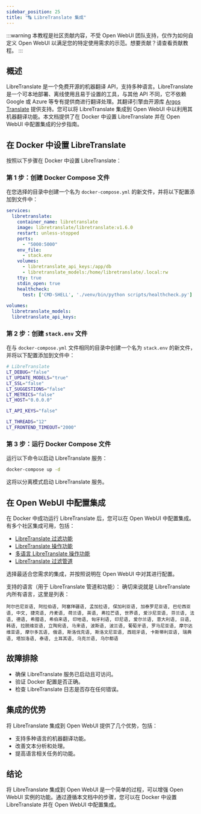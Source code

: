 ```yaml
---
sidebar_position: 25
title: "🔠 LibreTranslate 集成"
---
```


:::warning
本教程是社区贡献内容，不受 Open WebUI 团队支持，仅作为如何自定义 Open WebUI 以满足您的特定使用需求的示范。想要贡献？请查看贡献教程。
:::

概述
--------

LibreTranslate 是一个免费开源的机器翻译 API，支持多种语言。LibreTranslate 是一个可本地部署、离线使用且易于设置的工具，与其他 API 不同，它不依赖 Google 或 Azure 等专有提供商进行翻译处理。其翻译引擎由开源库 [Argos Translate](https://github.com/argosopentech/argos-translate) 提供支持。您可以将 LibreTranslate 集成到 Open WebUI 中以利用其机器翻译功能。本文档提供了在 Docker 中设置 LibreTranslate 并在 Open WebUI 中配置集成的分步指南。

在 Docker 中设置 LibreTranslate
-----------------------------------

按照以下步骤在 Docker 中设置 LibreTranslate：

### 第 1 步：创建 Docker Compose 文件

在您选择的目录中创建一个名为 `docker-compose.yml` 的新文件，并将以下配置添加到文件中：

```yml
services:
  libretranslate:
    container_name: libretranslate
    image: libretranslate/libretranslate:v1.6.0
    restart: unless-stopped
    ports:
      - "5000:5000"
    env_file:
      - stack.env
    volumes:
      - libretranslate_api_keys:/app/db
      - libretranslate_models:/home/libretranslate/.local:rw
    tty: true
    stdin_open: true
    healthcheck:
      test: ['CMD-SHELL', './venv/bin/python scripts/healthcheck.py']
      
volumes:
  libretranslate_models:
  libretranslate_api_keys:
```

### 第 2 步：创建 `stack.env` 文件

在与 `docker-compose.yml` 文件相同的目录中创建一个名为 `stack.env` 的新文件，并将以下配置添加到文件中：

```bash
# LibreTranslate
LT_DEBUG="false"
LT_UPDATE_MODELS="true"
LT_SSL="false"
LT_SUGGESTIONS="false"
LT_METRICS="false"
LT_HOST="0.0.0.0"

LT_API_KEYS="false"

LT_THREADS="12"
LT_FRONTEND_TIMEOUT="2000"
```

### 第 3 步：运行 Docker Compose 文件

运行以下命令以启动 LibreTranslate 服务：

```bash
docker-compose up -d
```

这将以分离模式启动 LibreTranslate 服务。

在 Open WebUI 中配置集成
-------------------------------------------

在 Docker 中成功运行 LibreTranslate 后，您可以在 Open WebUI 中配置集成。有多个社区集成可用，包括：

* [LibreTranslate 过滤功能](https://openwebui.com/f/iamg30/libretranslate_filter)
* [LibreTranslate 操作功能](https://openwebui.com/f/jthesse/libretranslate_action)
* [多语言 LibreTranslate 操作功能](https://openwebui.com/f/iamg30/multilanguage_libretranslate_action)
* [LibreTranslate 过滤管道](https://github.com/open-webui/pipelines/blob/main/examples/filters/libretranslate_filter_pipeline.py)

选择最适合您需求的集成，并按照说明在 Open WebUI 中对其进行配置。

支持的语言（用于 LibreTranslate 管道和功能）：
确切来说就是 LibreTranslate 内所有语言，这里是列表：
```
阿尔巴尼亚语, 阿拉伯语, 阿塞拜疆语, 孟加拉语, 保加利亚语, 加泰罗尼亚语, 巴伦西亚语, 中文, 捷克语, 丹麦语, 荷兰语, 英语, 弗拉芒语, 世界语, 爱沙尼亚语, 芬兰语, 法语, 德语, 希腊语, 希伯来语, 印地语, 匈牙利语, 印尼语, 爱尔兰语, 意大利语, 日语, 韩语, 拉脱维亚语, 立陶宛语, 马来语, 波斯语, 波兰语, 葡萄牙语, 罗马尼亚语, 摩尔达维亚语, 摩尔多瓦语, 俄语, 斯洛伐克语, 斯洛文尼亚语, 西班牙语, 卡斯蒂利亚语, 瑞典语, 塔加洛语, 泰语, 土耳其语, 乌克兰语, 乌尔都语
```

故障排除
--------------

* 确保 LibreTranslate 服务已启动且可访问。
* 验证 Docker 配置是否正确。
* 检查 LibreTranslate 日志是否存在任何错误。

集成的优势
----------------------

将 LibreTranslate 集成到 Open WebUI 提供了几个优势，包括：

* 支持多种语言的机器翻译功能。
* 改善文本分析和处理。
* 提高语言相关任务的功能。

结论
----------

将 LibreTranslate 集成到 Open WebUI 是一个简单的过程，可以增强 Open WebUI 实例的功能。通过遵循本文档中的步骤，您可以在 Docker 中设置 LibreTranslate 并在 Open WebUI 中配置集成。
